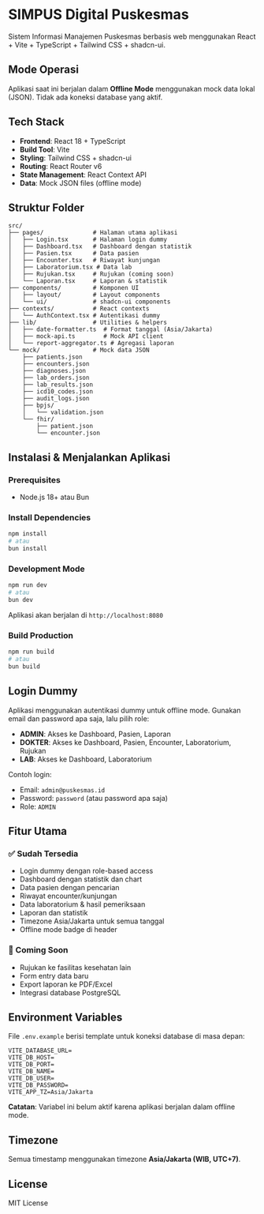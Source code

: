 # SIMPUS Digital Puskesmas

Sistem Informasi Manajemen Puskesmas berbasis web menggunakan React + Vite + TypeScript + Tailwind CSS + shadcn-ui.

## Mode Operasi

Aplikasi saat ini berjalan dalam **Offline Mode** menggunakan mock data lokal (JSON). Tidak ada koneksi database yang aktif.

## Tech Stack

- **Frontend**: React 18 + TypeScript
- **Build Tool**: Vite
- **Styling**: Tailwind CSS + shadcn-ui
- **Routing**: React Router v6
- **State Management**: React Context API
- **Data**: Mock JSON files (offline mode)

## Struktur Folder

```
src/
├── pages/              # Halaman utama aplikasi
│   ├── Login.tsx       # Halaman login dummy
│   ├── Dashboard.tsx   # Dashboard dengan statistik
│   ├── Pasien.tsx      # Data pasien
│   ├── Encounter.tsx   # Riwayat kunjungan
│   ├── Laboratorium.tsx # Data lab
│   ├── Rujukan.tsx     # Rujukan (coming soon)
│   └── Laporan.tsx     # Laporan & statistik
├── components/         # Komponen UI
│   ├── layout/         # Layout components
│   └── ui/             # shadcn-ui components
├── contexts/           # React contexts
│   └── AuthContext.tsx # Autentikasi dummy
├── lib/                # Utilities & helpers
│   ├── date-formatter.ts  # Format tanggal (Asia/Jakarta)
│   ├── mock-api.ts        # Mock API client
│   └── report-aggregator.ts # Agregasi laporan
└── mock/               # Mock data JSON
    ├── patients.json
    ├── encounters.json
    ├── diagnoses.json
    ├── lab_orders.json
    ├── lab_results.json
    ├── icd10_codes.json
    ├── audit_logs.json
    ├── bpjs/
    │   └── validation.json
    └── fhir/
        ├── patient.json
        └── encounter.json
```

## Instalasi & Menjalankan Aplikasi

### Prerequisites

- Node.js 18+ atau Bun

### Install Dependencies

```bash
npm install
# atau
bun install
```

### Development Mode

```bash
npm run dev
# atau
bun dev
```

Aplikasi akan berjalan di `http://localhost:8080`

### Build Production

```bash
npm run build
# atau
bun build
```

## Login Dummy

Aplikasi menggunakan autentikasi dummy untuk offline mode. Gunakan email dan password apa saja, lalu pilih role:

- **ADMIN**: Akses ke Dashboard, Pasien, Laporan
- **DOKTER**: Akses ke Dashboard, Pasien, Encounter, Laboratorium, Rujukan
- **LAB**: Akses ke Dashboard, Laboratorium

Contoh login:
- Email: `admin@puskesmas.id`
- Password: `password` (atau password apa saja)
- Role: `ADMIN`

## Fitur Utama

### ✅ Sudah Tersedia

- Login dummy dengan role-based access
- Dashboard dengan statistik dan chart
- Data pasien dengan pencarian
- Riwayat encounter/kunjungan
- Data laboratorium & hasil pemeriksaan
- Laporan dan statistik
- Timezone Asia/Jakarta untuk semua tanggal
- Offline mode badge di header

### 🚧 Coming Soon

- Rujukan ke fasilitas kesehatan lain
- Form entry data baru
- Export laporan ke PDF/Excel
- Integrasi database PostgreSQL

## Environment Variables

File `.env.example` berisi template untuk koneksi database di masa depan:

```env
VITE_DATABASE_URL=
VITE_DB_HOST=
VITE_DB_PORT=
VITE_DB_NAME=
VITE_DB_USER=
VITE_DB_PASSWORD=
VITE_APP_TZ=Asia/Jakarta
```

**Catatan**: Variabel ini belum aktif karena aplikasi berjalan dalam offline mode.

## Timezone

Semua timestamp menggunakan timezone **Asia/Jakarta (WIB, UTC+7)**.

## License

MIT License
